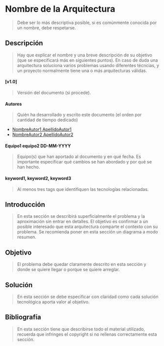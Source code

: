 # Nombre de la Arquitectura
> Debe ser lo más descriptiva posible, si es comúnmente conocida por un nombre, debe respetarse.

## Descripción
> Hay que explicar el nombre y una breve descripción de su objetivo (que se especificará más en siguientes puntos). En caso de duda una arquitectura soluciona varios problemas usando diferentes técncias, y un proyecto normalmente tiene una o más arquitecturas válidas.

#### [v1.0]
> Versión del documento (si procede).

#### Autores
> Quién ha desarrollado y escrito este documento (el orden por cantidad de tiempo dedicado)
* [NombreAutor1 ApellidoAutor1](mailto:nombre1.apellido1.next@bbva.com)
* [NombreAutor2 ApellidoAutor2](mailto:nombre2.apellido2.next@bbva.com)

#### Equipo1 equipo2  DD-MM-YYYY
> Equipo(s) que han aportado al documento y en qué fecha. Es importante especificar qué cambios se han abordado y por qué se han hecho.

#### keyword1, keyword2, keyword3
> Al menos tres tags que identifiquen las tecnologías relacionadas.

## Introducción
> En esta sección se describirá superficialmente el problema y la aproximación sin entrar en detalles. El objetivo es confirmar a un posible interesado que esta arquitectura comparte el contexto con su problema. Se recomienda poner en esta sección un diagrama a modo resumen.

## Objetivo
> El problema debe quedar claramente descrito en esta sección y donde se quiere llegar o porque se quiere arreglar.

## Solución
> En esta sección se debe especificar con claridad como cada solución tecnológica aporta valor al objetivo.

## Bibliografía
> En esta sección tiene que describirse todo el material utilizado, recuerda que infringes el copyright si no rellenas correctamente esta sección.

